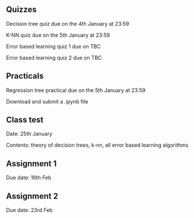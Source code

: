 Quizzes
-------
Decision tree quiz due on the 4th January at 23:59

K-NN quiz due on the 5th January at 23:59

Error based learning quiz 1 due on TBC

Error based learning quiz 2 due on TBC


Practicals
-----------

Regression tree practical due on the 5th January at 23:59

Download and submit a .ipynb file

Class test
----------

Date: 25th January

Contents: theory of decision trees, k-nn, all error based learning algorithms


Assignment 1
------------

Due date: 16th Feb


Assignment 2
------------

Due date: 23rd Feb
